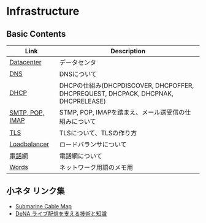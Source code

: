 # Infrastructure


## Basic Contents
| Link | Description |
| --- | --- |
| [Datacenter](datacenter.md)         | データセンタ |
| [DNS](dns.md)                       | DNSについて |
| [DHCP](dhcp.md)                     | DHCPの仕組み(DHCPDISCOVER, DHCPOFFER, DHCPREQUEST, DHCPACK, DHCPNAK, DHCPRELEASE) |
| [SMTP, POP, IMAP](smtp_pop_imap.md) | STMP, POP, IMAPを踏まえ、メール送受信の仕組みについて |
| [TLS](tls.md)                       | TLSについて、TLSの作り方 |
| [Loadbalancer](loadbalancer.md)     | ロードバランサについて |
| [電話網](telephone_network.md)      | 電話網について |
| [Words](words.md)                   | ネットワーク用語のメモ用 |


## 小ネタ リンク集
* [Submarine Cable Map](https://www.submarinecablemap.com/)
* [DeNA ライブ配信を支える技術と知識](https://engineer.dena.jp/2018/12/knowledge-for-livestreaming.html)
